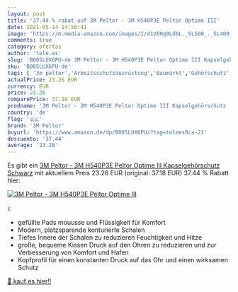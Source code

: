 ```yaml
---
layout: post
title: '37.44 % rabat auf 3M Peltor - 3M H540P3E Peltor Optime III'
date: 2021-05-14 14:58:41
image: 'https://m.media-amazon.com/images/I/41VEHq9Ld6L._SL500_._SL400_.jpg'
comments: true
category: ofertas
author: 'tole.es'
slug: 'B005LUX6PU-de 3M Peltor - 3M H540P3E Peltor Optime III Kapselgehörschutz...'
sku: 'B005LUX6PU-de'
tags: [ '3m peltor','Arbeitsschutzausrüstung','Baumarkt','Gehörschutz','Kapselgehörschutz','Sicherheitstechnik', ]
actualPrice: 23.26 EUR
currency: EUR
price: 23.26
comparePrice: 37.18 EUR
prodname: '3M Peltor - 3M H540P3E Peltor Optime III Kapselgehörschutz   Schwarz'
country: 'de'
flag: '🇩🇪'
brand: '3M Peltor'
buyurl: 'https://www.amazon.de/dp/B005LUX6PU/?tag=tolees0ca-21'
descuento: '37.44'
average: '23.26'
---
```


Es gibt ein [3M Peltor - 3M H540P3E Peltor Optime III Kapselgehörschutz   Schwarz](https://www.amazon.de/dp/B005LUX6PU/?tag=tolees0ca-21) mit aktuellem Preis 23.26 EUR (original: 37.18 EUR) 37.44 % Rabatt hier:

[![3M Peltor - 3M H540P3E Peltor Optime III](https://m.media-amazon.com/images/I/41VEHq9Ld6L._SL500_._SL400_.jpg)](https://www.amazon.de/dp/B005LUX6PU/?tag=tolees0ca-21)

ℹ️:

- gefüllte Pads mouusse und Flüssigkeit für Komfort
- Modern, platzsparende konturierte Schalen
- Tiefes Innere der Schalen zu reduzieren Feuchtigkeit und Hitze
- große, bequeme Kissen Druck auf den Ohren zu reduzieren und zur Verbesserung von Komfort und Hafen
- Kopfprofil für einen konstanten Druck auf das Ohr und einen wirksamen Schutz

[🛒 kauf es hier!!](https://www.amazon.de/dp/B005LUX6PU/?tag=tolees0ca-21)
